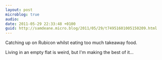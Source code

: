 ```yaml
---
layout: post
microblog: true
audio: 
date: 2011-05-29 22:33:48 +0100
guid: http://samdeane.micro.blog/2011/05/29/t74951601005150209.html
---
```

Catching up on Rubicon whilst eating too much takeaway food.

Living in an empty flat is weird, but I'm making the best of it...
